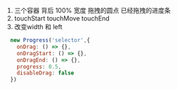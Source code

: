 1. 三个容器
  背后 100% 宽度
  拖拽的圆点
  已经拖拽的进度条
2. touchStart touchMove touchEnd
3. 改变width 和 left


```js
  new Progress('selector',{
    onDrag: () => {},
    onDragStart: () => {},
    onDragEnd: () => {},
    progress: 0.5,
    disableDrag: false
  })
```
